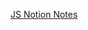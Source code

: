 [JS Notion Notes](https://www.notion.so/Web-Programming-337ece04ce3244868871cedb85038730?pvs=4#752b46cbf4e14458ae408d386fe70bc7)
